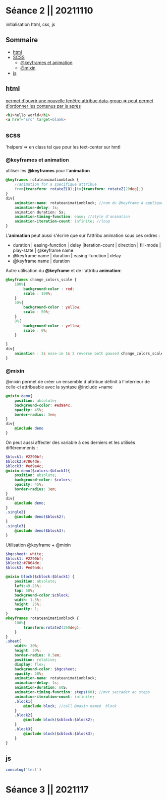 # Séance 2 || 20211110
initialisation html, css, js 

## Sommaire 
- [html](#html)
- [SCSS](#scss)
    - [@keyframes et animation](#@keyframes-et-animation)
    - [@mixin](#mixin)
- [js](#js)

## html
<a href="src" target=__blank__> permet d'ouvrir une nouvelle fenêtre
attribue data-group => peut permet d'ordonner les contenus par js après 
````html
<h1>hello world</h1>
<a href="src" target=blank>
````

## scss
'helpers'=> en class tel que pour les text-center sur hmtl

### @keyframes et animation
utiliser les __@keyframes__ pour l'__animation__ 
````scss
@keyframes rotateanimationblock {
    //animation for a specifique attribue
    from{transform: rotateZ(O);}to{transform: rotateZ(20deg);}
}
div{
    animation-name: rotateanimationblock; //nom du @keyframe à appliqué
    animation-delay: 1s;
    animation duration: 5s; 
    animation-timing-function: ease; //style d'animation
    animation-iteration-count: infinite; //loop
}
````
L'__animation__ peut aussi s'écrire que sur l'attribu animation sous ces ordres : 
- duration | easing-function | delay |iteration-count | direction | fill-mode | play-state | @keyframe name
- @keyframe name | duration | easing-function | delay
- @keyframe name | duration

Autre utilisation du __@keyframe__ et de l'attribu __animation__: 
````scss
@keyframes change_colors_scale {
    100%{
        background-color : red;
        scale : 100%;
    }
    50%{
        background-color : yellow;
        scale : 50%;
    }
    0%{
        background-color : yellow;
        scale : 0%;
    }
    
}
div{
    animation : 3s ease-in 1s 2 reverse both paused change_colors_scale;
}

````


### @mixin
@mixin permet de créer un ensemble d'attribue définit à l'interrieur de celle-ci attribuable avec la syntaxe @include +name
````scss
@mixin demo{
    position: absolute;
    background-color: #ed9a4c; 
    opacity: 45%;
    border-radius: 3em;
}
div{
    @include demo
}
````
On peut aussi affecter des variable à ces derniers et les utilisés différemments : 
````scss
$block1: #2290bf;
$block2:#7864de; 
$block3: #ed9a4c;
@mixin demo($colors:$block1){
    position: absolute;
    background-color: $colors; 
    opacity: 45%;
    border-radius: 3em;
}
div{
    @include demo;
}
.single2{
    @include demo($block2);
}
.single3{
    @include demo($block3);
}
````

Utilisation @keyframe + @mixin
````scss
$bgcsheet: white;
$block1: #2290bf;
$block2:#7864de; 
$block3: #ed9a4c;

@mixin block($cblock:$block1) {
    position: absolute;
    left:49.25%;
    top: 50%;
    background-color:$cblock;
    width: 1.5%;
    height: 25%;
    opacity: 1;
}
@keyframes rotateanimationblock {
    100%{
        transform:rotateZ(360deg);
    }
}
.sheet{
    width: 30%;
    height: 30%;
    border-radius: 0.5em;
    position: relative;
    display: flex;
    background-color: $bgcsheet;
    opacity: 20%;
    animation-name: rotateanimationblock;
    animation-delay: 1s;
    animation-duration: 60S;
    animation-timing-function: steps(60); //mvt saccader ac steps
    animation-iteration-count: infinite;
    .block1{
        @include block; //call @maxin named  block 
    }
    .block2{
        @include block($cblock:$block2);
    }
    .block3{
        @include block($cblock:$block3);
    }
}
````

## js
````javascript
consolog('test')
````


# Séance 3 || 2021117